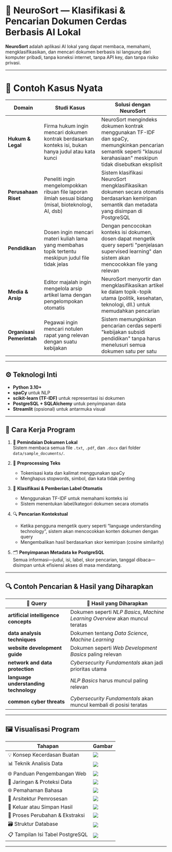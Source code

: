 # 🧠 NeuroSort — Klasifikasi & Pencarian Dokumen Cerdas Berbasis AI Lokal

**NeuroSort** adalah aplikasi AI lokal yang dapat membaca, memahami, mengklasifikasikan, dan mencari dokumen berbasis isi langsung dari komputer pribadi, tanpa koneksi internet, tanpa API key, dan tanpa risiko privasi.

---

# 🎯 Contoh Kasus Nyata 



| **Domain**              | **Studi Kasus**                                                                                             | **Solusi dengan NeuroSort**                                                                                                                                          |
|--------------------------|-------------------------------------------------------------------------------------------------------------|----------------------------------------------------------------------------------------------------------------------------------------------------------------------|
| **Hukum & Legal**        | Firma hukum ingin mencari dokumen kontrak berdasarkan konteks isi, bukan hanya judul atau kata kunci        | NeuroSort mengindeks dokumen kontrak menggunakan TF-IDF dan spaCy, memungkinkan pencarian semantik seperti "klausul kerahasiaan" meskipun tidak disebutkan eksplisit |
| **Perusahaan Riset**     | Peneliti ingin mengelompokkan ribuan file laporan ilmiah sesuai bidang (misal, bioteknologi, AI, dsb)       | Sistem klasifikasi NeuroSort mengklasifikasikan dokumen secara otomatis berdasarkan kemiripan semantik dan metadata yang disimpan di PostgreSQL                     |
| **Pendidikan**           | Dosen ingin mencari materi kuliah lama yang membahas topik tertentu meskipun judul file tidak jelas         | Dengan pencocokan konteks isi dokumen, dosen dapat mengetik query seperti "penjelasan supervised learning" dan sistem akan mencocokkan file yang relevan             |
| **Media & Arsip**        | Editor majalah ingin mengelola arsip artikel lama dengan pengelompokan otomatis                             | NeuroSort menyortir dan mengklasifikasikan artikel ke dalam topik-topik utama (politik, kesehatan, teknologi, dll.) untuk memudahkan pencarian                      |
| **Organisasi Pemerintah**| Pegawai ingin mencari notulen rapat yang relevan dengan suatu kebijakan                                     | Sistem memungkinkan pencarian cerdas seperti "kebijakan subsidi pendidikan" tanpa harus menelusuri semua dokumen satu per satu                                      |


---

## ⚙️ Teknologi Inti

- **Python 3.10+**
- **spaCy** untuk NLP
- **scikit-learn (TF-IDF)** untuk representasi isi dokumen
- **PostgreSQL + SQLAlchemy** untuk penyimpanan data
- **Streamlit** (opsional) untuk antarmuka visual

---

## 🔄 Cara Kerja Program

1. 📂 **Pemindaian Dokumen Lokal**  
   Sistem membaca semua file `.txt`, `.pdf`, dan `.docx` dari folder `data/sample_documents/`.

2. 🧹 **Preprocessing Teks**  
   - Tokenisasi kata dan kalimat menggunakan spaCy  
   - Menghapus stopwords, simbol, dan kata tidak penting

3. 🧠 **Klasifikasi & Pemberian Label Otomatis**  
   - Menggunakan TF-IDF untuk memahami konteks isi  
   - Sistem menentukan label/kategori dokumen secara otomatis

4. 🔍 **Pencarian Kontekstual**  
   - Ketika pengguna mengetik query seperti “language understanding technology”, sistem akan mencocokkan konten dokumen dengan query  
   - Mengembalikan hasil berdasarkan skor kemiripan (cosine similarity)

5. 🗂️ **Penyimpanan Metadata ke PostgreSQL**  
   Semua informasi—judul, isi, label, skor pencarian, tanggal dibaca—disimpan untuk efisiensi akses di masa mendatang.

---

## 🔍 Contoh Pencarian & Hasil yang Diharapkan

| 💬 Query                          | 🔎 Hasil yang Diharapkan                                                                 |
|----------------------------------|------------------------------------------------------------------------------------------|
| **artificial intelligence concepts**  | Dokumen seperti *NLP Basics*, *Machine Learning Overview* akan muncul teratas            |
| **data analysis techniques**         | Dokumen tentang *Data Science*, *Machine Learning*                                       |
| **website development guide**       | Dokumen seperti *Web Development Basics* paling relevan                                  |
| **network and data protection**     | *Cybersecurity Fundamentals* akan jadi prioritas utama                                   |
| **language understanding technology** | *NLP Basics* harus muncul paling relevan                                                 |
| **common cyber threats**            | *Cybersecurity Fundamentals* akan muncul kembali di posisi teratas                       |

---

## 🖼️ Visualisasi Program

| Tahapan | Gambar |
|--------|--------|
| 💡 Konsep Kecerdasan Buatan | ![](image/ai%20concept.png) |
| 📊 Teknik Analisis Data | ![](image/data%20analysis%20teknik.png) |
| 🌐 Panduan Pengembangan Web | ![](image/website%20development%20guide.png) |
| 🔐 Jaringan & Proteksi Data | ![](image/network%20dan%20data.png) |
| 🌐 Pemahaman Bahasa | ![](image/languange%20understanding.png) |
| 🧠 Arsitektur Pemrosesan | ![](image/common.png) |
| 🚪 Keluar atau Simpan Hasil | ![](image/exit.png) |
| 🔁 Proses Perubahan & Ekstraksi | ![](image/change.png) |
| 🗃️ Struktur Database | ![](image/databases.png) |
| 📋 Tampilan Isi Tabel PostgreSQL | ![](image/tampilan%20isi%20tabel%20document.png) |


---



